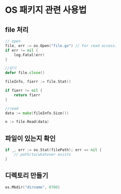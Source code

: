 # OS 패키지 관련 사용법


## file 처리
```go
// open
file, err := os.Open("file.go") // For read access.
if err != nil {
	log.Fatal(err)
}

//닫기
defer file.close()

fileInfo, fierr := file.Stat()

if fierr != nil {
	return fierr
}

//read
data := make(fileInfo.Size())

n := file.Read(data)
```

## 파일이 있는지 확인
```go
if _, err := os.Stat(filePath); err == nil {
    // path/to/whatever exists
}
```

## 디렉토리 만들기
```go
os.Mkdir("dirname", 0700)
```